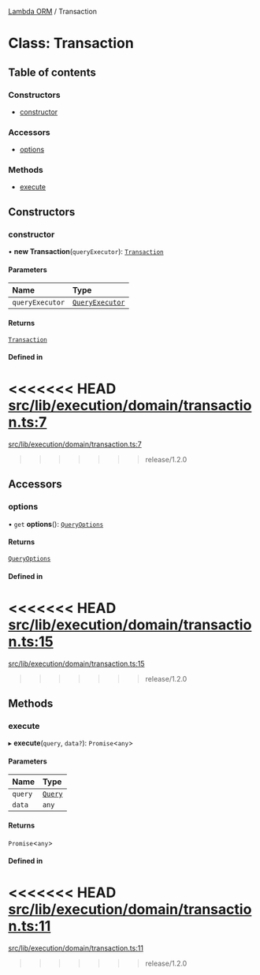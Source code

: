 [Lambda ORM](../README.md) / Transaction

# Class: Transaction

## Table of contents

### Constructors

- [constructor](Transaction.md#constructor)

### Accessors

- [options](Transaction.md#options)

### Methods

- [execute](Transaction.md#execute)

## Constructors

### constructor

• **new Transaction**(`queryExecutor`): [`Transaction`](Transaction.md)

#### Parameters

| Name | Type |
| :------ | :------ |
| `queryExecutor` | [`QueryExecutor`](../interfaces/QueryExecutor.md) |

#### Returns

[`Transaction`](Transaction.md)

#### Defined in

<<<<<<< HEAD
[src/lib/execution/domain/transaction.ts:7](https://github.com/lambda-orm/lambdaorm/blob/2f28c8f6/src/lib/execution/domain/transaction.ts#L7)
=======
[src/lib/execution/domain/transaction.ts:7](https://github.com/lambda-orm/lambdaorm/blob/73ae43da/src/lib/execution/domain/transaction.ts#L7)
>>>>>>> release/1.2.0

## Accessors

### options

• `get` **options**(): [`QueryOptions`](../interfaces/QueryOptions.md)

#### Returns

[`QueryOptions`](../interfaces/QueryOptions.md)

#### Defined in

<<<<<<< HEAD
[src/lib/execution/domain/transaction.ts:15](https://github.com/lambda-orm/lambdaorm/blob/2f28c8f6/src/lib/execution/domain/transaction.ts#L15)
=======
[src/lib/execution/domain/transaction.ts:15](https://github.com/lambda-orm/lambdaorm/blob/73ae43da/src/lib/execution/domain/transaction.ts#L15)
>>>>>>> release/1.2.0

## Methods

### execute

▸ **execute**(`query`, `data?`): `Promise`\<`any`\>

#### Parameters

| Name | Type |
| :------ | :------ |
| `query` | [`Query`](Query.md) |
| `data` | `any` |

#### Returns

`Promise`\<`any`\>

#### Defined in

<<<<<<< HEAD
[src/lib/execution/domain/transaction.ts:11](https://github.com/lambda-orm/lambdaorm/blob/2f28c8f6/src/lib/execution/domain/transaction.ts#L11)
=======
[src/lib/execution/domain/transaction.ts:11](https://github.com/lambda-orm/lambdaorm/blob/73ae43da/src/lib/execution/domain/transaction.ts#L11)
>>>>>>> release/1.2.0
